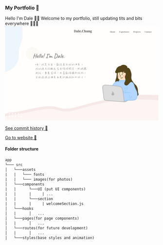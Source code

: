 ### My Portfolio 💫

Hello I'm Dale 👋🏻
Welcome to my portfolio, still updating tits and bits everywhere 👩🏻‍💻
![homepage image](/public/Portfolio.jpg "homepage thumbnail")

[See commit history 👀](https://github.com/kyec1118/portfolio/commits/main)

[Go to website 🔗](https://kyec1118.github.io/portfolio/)

#### Folder structure

```
app
└─── src
│   └───assets
|   |   └─── fonts
|   |   └─── images(for photos)
│   └───components
|   |      └───UI (put UI components)
|   |      |     | ...
|   |      └───section
|   |      |     | welcomeSection.js
│   └───hooks
│   |      │   ...
│   └───pages(for page components)
│   |      │   ...
│   └───routes(for future development)
│   |      │   ...
│   └───styles(base styles and animation)
```
